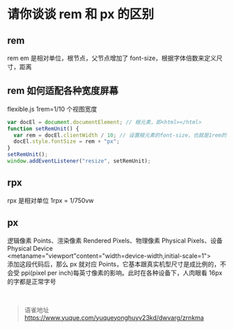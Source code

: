 # 请你谈谈 rem 和 px 的区别
## rem

rem em 是相对单位，根节点，父节点增加了 font-size，根据字体倍数来定义尺寸，距离

## rem 如何适配各种宽度屏幕

flexible.js 1rem=1/10 个视图宽度

```javascript
var docEl = document.documentElement; // 根元素，即<html></html>
function setRemUnit() {
  var rem = docEl.clientWidth / 10; // 设置根元素的font-size，也就是1rem的大小（设置为1/10视图宽度）
  docEl.style.fontSize = rem + "px";
}
setRemUnit();
window.addEventListener("resize", setRemUnit);
```

## rpx

rpx 是相对单位 1rpx = 1/750vw

## px

逻辑像素 Points、渲染像素 Rendered Pixels、物理像素 Physical Pixels、设备 Physical Device  
<metaname="viewport"content="width=device-width,initial-scale=1">  
添加这段代码后，那么 px 就对应 Points，它基本跟真实机型尺寸是成比例的，不会受 ppi(pixel per inch)每英寸像素的影响。此时在各种设备下，人肉眼看 16px 的字都是正常字号

<br>
  
> 语雀地址 https://www.yuque.com/yuqueyonghuyv23kd/dwvarg/zrnkma